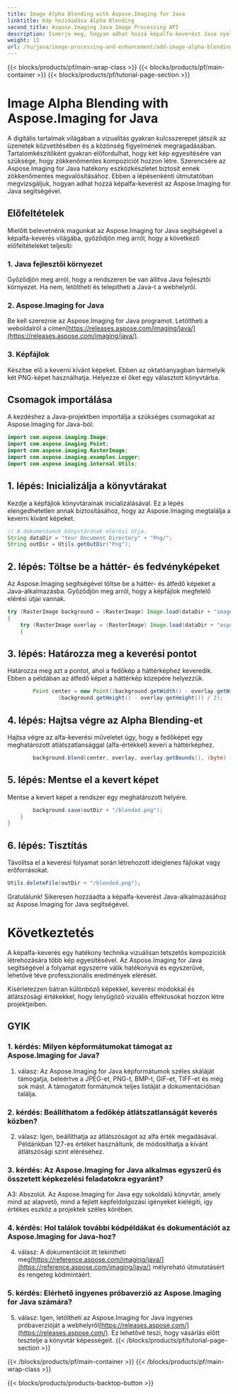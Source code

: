 ```yaml
---
title: Image Alpha Blending with Aspose.Imaging for Java
linktitle: Kép hozzáadása Alpha Blending
second_title: Aspose.Imaging Java Image Processing API
description: Ismerje meg, hogyan adhat hozzá képalfa-keverést Java nyelven az Aspose.Imaging segítségével. Lenyűgöző vizuális effektusok létrehozása lépésről lépésre.
weight: 13
url: /hu/java/image-processing-and-enhancement/add-image-alpha-blending/
---
```


{{< blocks/products/pf/main-wrap-class >}}
{{< blocks/products/pf/main-container >}}
{{< blocks/products/pf/tutorial-page-section >}}

# Image Alpha Blending with Aspose.Imaging for Java

A digitális tartalmak világában a vizualitás gyakran kulcsszerepet játszik az üzenetek közvetítésében és a közönség figyelmének megragadásában. Tartalomkészítőként gyakran előfordulhat, hogy két kép egyesítésére van szüksége, hogy zökkenőmentes kompozíciót hozzon létre. Szerencsére az Aspose.Imaging for Java hatékony eszközkészletet biztosít ennek zökkenőmentes megvalósításához. Ebben a lépésenkénti útmutatóban megvizsgáljuk, hogyan adhat hozzá képalfa-keverést az Aspose.Imaging for Java segítségével.

## Előfeltételek

Mielőtt belevetnénk magunkat az Aspose.Imaging for Java segítségével a képalfa-keverés világába, győződjön meg arról, hogy a következő előfeltételeket teljesíti:

### 1. Java fejlesztői környezet
Győződjön meg arról, hogy a rendszeren be van állítva Java fejlesztői környezet. Ha nem, letöltheti és telepítheti a Java-t a webhelyről.

### 2. Aspose.Imaging for Java
Be kell szereznie az Aspose.Imaging for Java programot. Letöltheti a weboldalról a címen[https://releases.aspose.com/imaging/java/](https://releases.aspose.com/imaging/java/).

### 3. Képfájlok
Készítse elő a keverni kívánt képeket. Ebben az oktatóanyagban bármelyik két PNG-képet használhatja. Helyezze el őket egy választott könyvtárba.

## Csomagok importálása

A kezdéshez a Java-projektben importálja a szükséges csomagokat az Aspose.Imaging for Java-ból:

```java
import com.aspose.imaging.Image;
import com.aspose.imaging.Point;
import com.aspose.imaging.RasterImage;
import com.aspose.imaging.examples.Logger;
import com.aspose.imaging.internal.Utils;
```

## 1. lépés: Inicializálja a könyvtárakat

Kezdje a képfájlok könyvtárainak inicializálásával. Ez a lépés elengedhetetlen annak biztosításához, hogy az Aspose.Imaging megtalálja a keverni kívánt képeket.

```java
// A dokumentumok könyvtárának elérési útja.
String dataDir = "Your Document Directory" + "Png/";
String outDir = Utils.getOutDir("Png");
```

## 2. lépés: Töltse be a háttér- és fedvényképeket

Az Aspose.Imaging segítségével töltse be a háttér- és átfedő képeket a Java-alkalmazásba. Győződjön meg arról, hogy a képfájlok megfelelő elérési útjai vannak.

```java
try (RasterImage background = (RasterImage) Image.load(dataDir + "image0.png"))
{
    try (RasterImage overlay = (RasterImage) Image.load(dataDir + "aspose_logo.png"))
    {
```

## 3. lépés: Határozza meg a keverési pontot

Határozza meg azt a pontot, ahol a fedőkép a háttérképhez keveredik. Ebben a példában az átfedő képet a háttérkép közepére helyezzük.

```java
        Point center = new Point((background.getWidth() - overlay.getWidth()) / 2,
                (background.getHeight() - overlay.getHeight()) / 2);
```

## 4. lépés: Hajtsa végre az Alpha Blending-et

Hajtsa végre az alfa-keverési műveletet úgy, hogy a fedőképet egy meghatározott átlátszatlansággal (alfa-értékkel) keveri a háttérképhez.

```java
        background.blend(center, overlay, overlay.getBounds(), (byte) 127);
```

## 5. lépés: Mentse el a kevert képet

Mentse a kevert képet a rendszer egy meghatározott helyére.

```java
        background.save(outDir + "/blended.png");
    }
}
```

## 6. lépés: Tisztítás

Távolítsa el a keverési folyamat során létrehozott ideiglenes fájlokat vagy erőforrásokat.

```java
Utils.deleteFile(outDir + "/blended.png");
```

Gratulálunk! Sikeresen hozzáadta a képalfa-keverést Java-alkalmazásához az Aspose.Imaging for Java segítségével.

# Következtetés

A képalfa-keverés egy hatékony technika vizuálisan tetszetős kompozíciók létrehozására több kép egyesítésével. Az Aspose.Imaging for Java segítségével a folyamat egyszerre válik hatékonyvá és egyszerűvé, lehetővé téve professzionális eredmények elérését.

Kísérletezzen bátran különböző képekkel, keverési módokkal és átlátszósági értékekkel, hogy lenyűgöző vizuális effektusokat hozzon létre projektjeiben.

## GYIK

### 1. kérdés: Milyen képformátumokat támogat az Aspose.Imaging for Java?

1. válasz: Az Aspose.Imaging for Java képformátumok széles skáláját támogatja, beleértve a JPEG-et, PNG-t, BMP-t, GIF-et, TIFF-et és még sok mást. A támogatott formátumok teljes listáját a dokumentációban találja.

### 2. kérdés: Beállíthatom a fedőkép átlátszatlanságát keverés közben?

2. válasz: Igen, beállíthatja az átlátszóságot az alfa érték megadásával. Példánkban 127-es értéket használtunk, de módosíthatja a kívánt átlátszósági szint eléréséhez.

### 3. kérdés: Az Aspose.Imaging for Java alkalmas egyszerű és összetett képkezelési feladatokra egyaránt?

A3: Abszolút. Az Aspose.Imaging for Java egy sokoldalú könyvtár, amely mind az alapvető, mind a fejlett képfeldolgozási igényeket kielégíti, így értékes eszköz a projektek széles körében.

### 4. kérdés: Hol találok további kódpéldákat és dokumentációt az Aspose.Imaging for Java-hoz?

 4. válasz: A dokumentációt itt tekintheti meg[https://reference.aspose.com/imaging/java/](https://reference.aspose.com/imaging/java/) mélyreható útmutatásért és rengeteg kódmintáért.

### 5. kérdés: Elérhető ingyenes próbaverzió az Aspose.Imaging for Java számára?

 5. válasz: Igen, letöltheti az Aspose.Imaging for Java ingyenes próbaverzióját a webhelyről[https://releases.aspose.com/](https://releases.aspose.com/). Ez lehetővé teszi, hogy vásárlás előtt tesztelje a könyvtár képességeit.
{{< /blocks/products/pf/tutorial-page-section >}}

{{< /blocks/products/pf/main-container >}}
{{< /blocks/products/pf/main-wrap-class >}}

{{< blocks/products/products-backtop-button >}}
